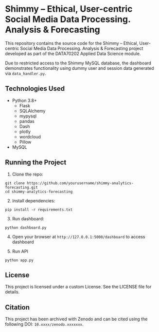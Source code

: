 # Shimmy – Ethical, User-centric Social Media Data Processing. Analysis & Forecasting

This repository contains the source code for the Shimmy – Ethical, User-centric Social Media Data Processing. Analysis & Forecasting project developed as part of the DATA70202 Applied Data Science module.

Due to restricted access to the Shimmy MySQL database, the dashboard demonstrates functionality using dummy user and session data generated via `data_handler.py`.


## Technologies Used

- Python 3.8+
  - Flask
  - SQLAlchemy
  - mypysql
  - pandas
  - Dash
  - plotly
  - wordcloud
  - Pillow
- MySQL
  
## Running the Project

1. Clone the repo:
```
git clone https://github.com/yourusername/shimmy-analytics-forecasting.git
cd shimmy-analytics-forecasting
```

2. Install dependencies:
```
pip install -r requirements.txt
```

3. Run dashboard:
```
python dashboard.py
```

4. Open your browser at `http://127.0.0.1:5000/dashboard` to access dashboard

5. Run API
```
python app.py
```

## License

This project is licensed under a custom License. See the LICENSE file for details.

## Citation

This project has been archived with Zenodo and can be cited using the following DOI: `10.xxxx/zenodo.xxxxxxx`.
